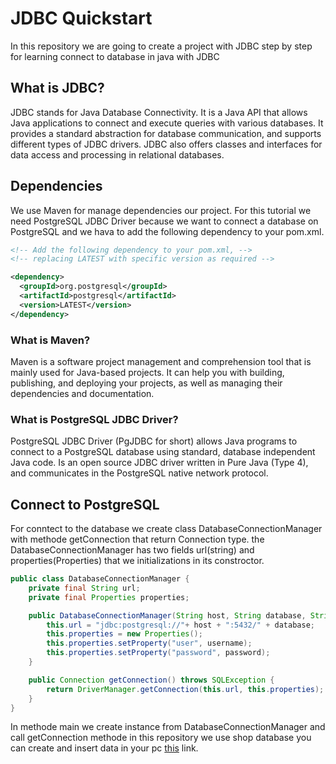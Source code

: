 # JDBC Quickstart
In this repository we are going to create a project with JDBC step by step for learning connect to database in java with JDBC

## What is JDBC?
JDBC stands for Java Database Connectivity. It is a Java API that allows Java applications to connect and execute queries with various databases. 
It provides a standard abstraction for database communication, and supports different types of JDBC drivers.
JDBC also offers classes and interfaces for data access and processing in relational databases.

## Dependencies
We use Maven for manage dependencies our project. For this tutorial we need PostgreSQL JDBC Driver because we want to connect a database on PostgreSQL
and we hava to add the following dependency to your pom.xml.
```xml
<!-- Add the following dependency to your pom.xml, -->
<!-- replacing LATEST with specific version as required -->

<dependency>
  <groupId>org.postgresql</groupId>
  <artifactId>postgresql</artifactId>
  <version>LATEST</version>
</dependency>
```

### What is Maven?
Maven is a software project management and comprehension tool that is mainly used for Java-based projects.
It can help you with building, publishing, and deploying your projects, as well as managing their dependencies and documentation.

### What is PostgreSQL JDBC Driver?
PostgreSQL JDBC Driver (PgJDBC for short) allows Java programs to connect to a PostgreSQL database using standard,
database independent Java code. Is an open source JDBC driver written in Pure Java (Type 4),
and communicates in the PostgreSQL native network protocol.

## Connect to PostgreSQL
For conntect to the database we create class DatabaseConnectionManager with methode getConnection
that return Connection type. the DatabaseConnectionManager has two fields url(string) and properties(Properties) that we initializations in its constroctor.

```java
public class DatabaseConnectionManager {
    private final String url;
    private final Properties properties;

    public DatabaseConnectionManager(String host, String database, String username, String password){
        this.url = "jdbc:postgresql://"+ host + ":5432/" + database;
        this.properties = new Properties();
        this.properties.setProperty("user", username);
        this.properties.setProperty("password", password);
    }

    public Connection getConnection() throws SQLException {
        return DriverManager.getConnection(this.url, this.properties);
    }
}
```
In methode main we create instance from DatabaseConnectionManager and call getConnection methode
in this repository we use shop database you can create and insert data in your pc [this](https://www.w3schools.com/postgresql/postgresql_create_demodatabase.php) link.
